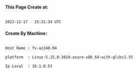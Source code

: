 
   
#### This Page Create at:

```bash

2022-12-17 - 15:31:34 UTC

```

#### Create By Machine:

```bash

Host Name : fv-az248-94

platform  : Linux-5.15.0-1024-azure-x86_64-with-glibc2.35

Ip Local  : 10.1.0.53

```

